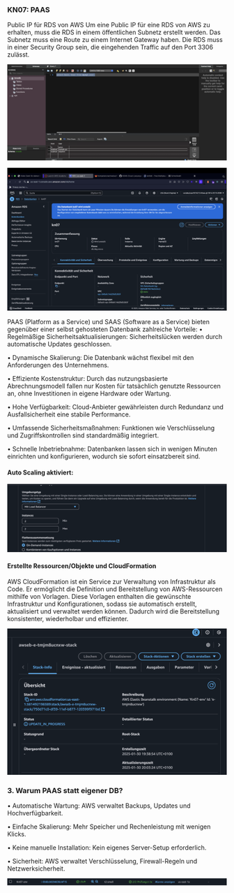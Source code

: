 ### KN07: PAAS
Public IP für RDS von AWS
Um eine Public IP für eine RDS von AWS zu erhalten, muss die RDS in einem öffentlichen Subnetz erstellt werden. Das Subnetz muss eine Route zu einem Internet Gateway haben. Die RDS muss in einer Security Group sein, die eingehenden Traffic auf den Port 3306 zulässt.

![alt text](<Bildschirmfoto 2025-01-30 um 15.23.54.png>) 

![alt text](<Bildschirmfoto 2025-01-30 um 11.06.34.png>)

PAAS (Platform as a Service) und SAAS (Software as a Service) bieten gegenüber einer selbst gehosteten Datenbank zahlreiche Vorteile:
•	Regelmäßige Sicherheitsaktualisierungen: Sicherheitslücken werden durch automatische Updates geschlossen.

•	Dynamische Skalierung: Die Datenbank wächst flexibel mit den 
Anforderungen des Unternehmens.

•	Effiziente Kostenstruktur: Durch das nutzungsbasierte Abrechnungsmodell fallen nur Kosten für tatsächlich genutzte Ressourcen an, ohne Investitionen in eigene Hardware oder Wartung.

•	Hohe Verfügbarkeit: Cloud-Anbieter gewährleisten durch Redundanz und Ausfallsicherheit eine stabile Performance.

•	Umfassende Sicherheitsmaßnahmen: Funktionen wie Verschlüsselung und Zugriffskontrollen sind standardmäßig integriert.

•	Schnelle Inbetriebnahme: Datenbanken lassen sich in wenigen Minuten einrichten und konfigurieren, wodurch sie sofort einsatzbereit sind.

#### Auto Scaling aktiviert:

![alt text](<Bildschirmfoto 2025-01-30 um 19.36.34.png>)

#### Erstellte Ressourcen/Objekte und CloudFormation

AWS CloudFormation ist ein Service zur Verwaltung von Infrastruktur als Code. Er ermöglicht die Definition und Bereitstellung von AWS-Ressourcen mithilfe von Vorlagen. Diese Vorlagen enthalten die gewünschte Infrastruktur und Konfigurationen, sodass sie automatisch erstellt, aktualisiert und verwaltet werden können. Dadurch wird die Bereitstellung konsistenter, wiederholbar und effizienter.

![alt text](<Bildschirmfoto 2025-01-30 um 20.06.17.png>) 

### 3. Warum PAAS statt eigener DB?

•	Automatische Wartung: AWS verwaltet Backups, Updates und Hochverfügbarkeit.

•	Einfache Skalierung: Mehr Speicher und Rechenleistung mit wenigen Klicks.

•	Keine manuelle Installation: Kein eigenes Server-Setup erforderlich.

•	Sicherheit: AWS verwaltet Verschlüsselung, Firewall-Regeln und Netzwerksicherheit.

![alt text](<Bildschirmfoto 2025-01-30 um 20.07.23.png>) 